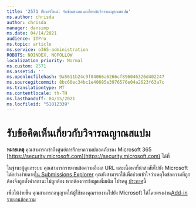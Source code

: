 ```yaml
---
title: '2571 ฟีเจอร์ใหม่: รับข้อเสนอแนะเกี่ยวกับวิจารณญาณสแปม'
ms.author: chrisda
author: chrisda
manager: dansimp
ms.date: 04/14/2021
audience: ITPro
ms.topic: article
ms.service: o365-administration
ROBOTS: NOINDEX, NOFOLLOW
localization_priority: Normal
ms.custom: 2571
ms.assetid: ''
ms.openlocfilehash: 9a5611b24c9f04066a6266cf896046326d402247
ms.sourcegitcommit: 8bc60ec34bc1e40685e3976576e04a2623f63a7c
ms.translationtype: MT
ms.contentlocale: th-TH
ms.lasthandoff: 04/15/2021
ms.locfileid: "51812339"
---
```

# <a name="get-feedback-about-spam-judgments"></a>รับข้อคิดเห็นเกี่ยวกับวิจารณญาณสแปม

**หมายเหตุ** คุณสามารถเข้าถึงศูนย์การรักษาความปลอดภัยของ Microsoft 365 [https://security.microsoft.com](https://security.microsoft.com) ได้ที่

ในฐานะผู้ดูแลระบบ คุณสามารถรายงานข้อความอีเมล URL และเนื้อหาที่น่าสงสัยไปยัง Microsoft ได้อย่างง่ายดาย[ใน Submissions Explorer](https://security.microsoft.com/reportsubmission) คุณยังสามารถใช้เพื่อช่วยเข้าใจว่าเหตุใดข้อความที่ถูกต้องจึงถูกตั้งค่าสถานะไม่ถูกต้อง หากต้องการข้อมูลเพิ่มเติม โปรดดู [ประกาศ](https://techcommunity.microsoft.com/t5/Security-Privacy-and-Compliance/Empower-security-teams-to-easily-report-suspicious-emails-amp/ba-p/752622)นี้

เพื่อให้ง่ายขึ้น คุณสามารถอนุญาตให้ผู้ใช้ของคุณรายงานไปยัง Microsoft ได้โดยตรงผ่าน[Add-in รายงานข้อความ](https://appsource.microsoft.com/product/office/WA104381180?src=office&tab=Overview)
